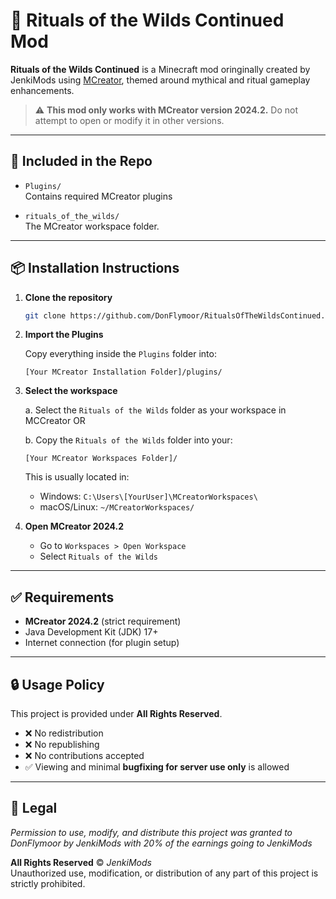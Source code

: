 # 🌿 Rituals of the Wilds Continued Mod

**Rituals of the Wilds Continued** is a Minecraft mod oringinally created by JenkiMods using [MCreator](https://mcreator.net), themed around mythical and ritual gameplay enhancements.

> ⚠️ **This mod only works with MCreator version 2024.2.** Do not attempt to open or modify it in other versions.

---

## 📁 Included in the Repo

- `Plugins/`  
  Contains required MCreator plugins
  
- `rituals_of_the_wilds/`  
  The MCreator workspace folder.  

---

## 📦 Installation Instructions

1. **Clone the repository**

   ```bash
   git clone https://github.com/DonFlymoor/RitualsOfTheWildsContinued.git
   ```

2. **Import the Plugins**

   Copy everything inside the `Plugins` folder into:
   ```
   [Your MCreator Installation Folder]/plugins/
   ```

3. **Select the workspace**

   a. Select the `Rituals of the Wilds` folder as your workspace in MCCreator OR
   
   
   b. Copy the `Rituals of the Wilds` folder into your:
   
      ```
      [Your MCreator Workspaces Folder]/
      ```

   This is usually located in:
   - Windows: `C:\Users\[YourUser]\MCreatorWorkspaces\`
   - macOS/Linux: `~/MCreatorWorkspaces/`

4. **Open MCreator 2024.2**

   - Go to `Workspaces > Open Workspace`
   - Select `Rituals of the Wilds`

---

## ✅ Requirements

- **MCreator 2024.2** (strict requirement)
- Java Development Kit (JDK) 17+
- Internet connection (for plugin setup)

---

## 🔒 Usage Policy

This project is provided under **All Rights Reserved**.

- ❌ No redistribution
- ❌ No republishing
- ❌ No contributions accepted
- ✅ Viewing and minimal **bugfixing for server use only** is allowed

---

## 🔖 Legal

_Permission to use, modify, and distribute this project was granted to DonFlymoor by JenkiMods with 20% of the earnings going to JenkiMods_

**All Rights Reserved** © *JenkiMods*  
Unauthorized use, modification, or distribution of any part of this project is strictly prohibited.

